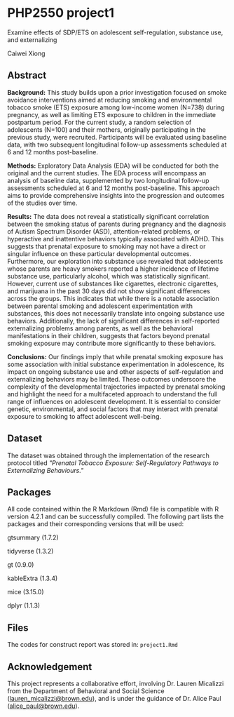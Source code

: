 #  PHP2550 project1
Examine effects of SDP/ETS on adolescent self-regulation, substance use, and externalizing


Caiwei Xiong 

## Abstract 
**Background:** This study builds upon a prior investigation focused on smoke avoidance interventions aimed at reducing smoking and environmental tobacco smoke (ETS) exposure among low-income women (N=738) during pregnancy, as well as limiting ETS exposure to children in the immediate postpartum period. For the current study, a random selection of adolescents (N=100) and their mothers, originally participating in the previous study, were recruited. Participants will be evaluated using baseline data, with two subsequent longitudinal follow-up assessments scheduled at 6 and 12 months post-baseline.


**Methods:**  Exploratory Data Analysis (EDA) will be conducted for both the original and the current studies. The EDA process will encompass an analysis of baseline data, supplemented by two longitudinal follow-up assessments scheduled at 6 and 12 months post-baseline. This approach aims to provide comprehensive insights into the progression and outcomes of the studies over time.


**Results:** The data does not reveal a statistically significant correlation between the smoking status of parents during pregnancy and the diagnosis of Autism Spectrum Disorder (ASD), attention-related problems, or hyperactive and inattentive behaviors typically associated with ADHD. This suggests that prenatal exposure to smoking may not have a direct or singular influence on these particular developmental outcomes. Furthermore, our exploration into substance use revealed that adolescents whose parents are heavy smokers reported a higher incidence of lifetime substance use, particularly alcohol, which was statistically significant. However, current use of substances like cigarettes, electronic cigarettes, and marijuana in the past 30 days did not show significant differences across the groups. This indicates that while there is a notable association between parental smoking and adolescent experimentation with substances, this does not necessarily translate into ongoing substance use behaviors. Additionally, the lack of significant differences in self-reported externalizing problems among parents, as well as the behavioral manifestations in their children, suggests that factors beyond prenatal smoking exposure may contribute more significantly to these behaviors.


**Conclusions:** Our findings imply that while prenatal smoking exposure has some association with initial substance experimentation in adolescence, its impact on ongoing substance use and other aspects of self-regulation and externalizing behaviors may be limited. These outcomes underscore the complexity of the developmental trajectories impacted by prenatal smoking and highlight the need for a multifaceted approach to understand the full range of influences on adolescent development. It is essential to consider genetic, environmental, and social factors that may interact with prenatal exposure to smoking to affect adolescent well-being.


## Dataset
The dataset was obtained through the implementation of the research protocol titled *"Prenatal Tobacco Exposure: Self-Regulatory Pathways to Externalizing Behaviours."*

## Packages
All code contained within the R Markdown (Rmd) file is compatible with R version 4.2.1 and can be successfully compiled. The following part lists the packages and their corresponding versions that will be used:

gtsummary (1.7.2)

tidyverse (1.3.2)

gt (0.9.0)

kableExtra (1.3.4)

mice (3.15.0)

dplyr (1.1.3)

## Files

The codes for construct report was stored in: `project1.Rmd`



## Acknowledgement
This project represents a collaborative effort, involving Dr. Lauren Micalizzi from the Department of Behavioral and Social Science (lauren_micalizzi@brown.edu), and is under the guidance of Dr. Alice Paul (alice_paul@brown.edu).
